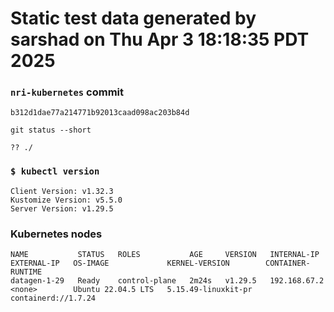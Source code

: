 # Static test data generated by sarshad on Thu Apr  3 18:18:35 PDT 2025

### `nri-kubernetes` commit
```
b312d1dae77a214771b92013caad098ac203b84d
```

`git status --short`

```
?? ./
```

### `$ kubectl version`
```
Client Version: v1.32.3
Kustomize Version: v5.5.0
Server Version: v1.29.5
```

### Kubernetes nodes
```
NAME           STATUS   ROLES           AGE     VERSION   INTERNAL-IP    EXTERNAL-IP   OS-IMAGE             KERNEL-VERSION        CONTAINER-RUNTIME
datagen-1-29   Ready    control-plane   2m24s   v1.29.5   192.168.67.2   <none>        Ubuntu 22.04.5 LTS   5.15.49-linuxkit-pr   containerd://1.7.24
```
